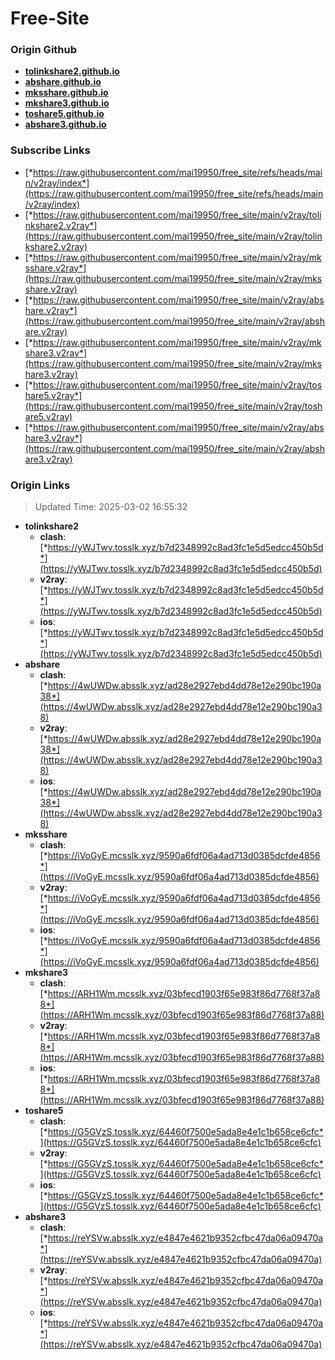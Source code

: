 # Free-Site

### Origin Github

- [**tolinkshare2.github.io**](https://github.com/tolinkshare2/tolinkshare2.github.io)
- [**abshare.github.io**](https://github.com/abshare/abshare.github.io)
- [**mksshare.github.io**](https://github.com/mksshare/mksshare.github.io)
- [**mkshare3.github.io**](https://github.com/mkshare3/mkshare3.github.io)
- [**toshare5.github.io**](https://github.com/toshare5/toshare5.github.io)
- [**abshare3.github.io**](https://github.com/abshare3/abshare3.github.io)

### Subscribe Links

- [*https://raw.githubusercontent.com/mai19950/free_site/refs/heads/main/v2ray/index*](https://raw.githubusercontent.com/mai19950/free_site/refs/heads/main/v2ray/index)
- [*https://raw.githubusercontent.com/mai19950/free_site/main/v2ray/tolinkshare2.v2ray*](https://raw.githubusercontent.com/mai19950/free_site/main/v2ray/tolinkshare2.v2ray)
- [*https://raw.githubusercontent.com/mai19950/free_site/main/v2ray/mksshare.v2ray*](https://raw.githubusercontent.com/mai19950/free_site/main/v2ray/mksshare.v2ray)
- [*https://raw.githubusercontent.com/mai19950/free_site/main/v2ray/abshare.v2ray*](https://raw.githubusercontent.com/mai19950/free_site/main/v2ray/abshare.v2ray)
- [*https://raw.githubusercontent.com/mai19950/free_site/main/v2ray/mkshare3.v2ray*](https://raw.githubusercontent.com/mai19950/free_site/main/v2ray/mkshare3.v2ray)
- [*https://raw.githubusercontent.com/mai19950/free_site/main/v2ray/toshare5.v2ray*](https://raw.githubusercontent.com/mai19950/free_site/main/v2ray/toshare5.v2ray)
- [*https://raw.githubusercontent.com/mai19950/free_site/main/v2ray/abshare3.v2ray*](https://raw.githubusercontent.com/mai19950/free_site/main/v2ray/abshare3.v2ray)

### Origin Links

> Updated Time: 2025-03-02 16:55:32

- **tolinkshare2**
  - **clash**: [*https://yWJTwv.tosslk.xyz/b7d2348992c8ad3fc1e5d5edcc450b5d*](https://yWJTwv.tosslk.xyz/b7d2348992c8ad3fc1e5d5edcc450b5d)
  - **v2ray**: [*https://yWJTwv.tosslk.xyz/b7d2348992c8ad3fc1e5d5edcc450b5d*](https://yWJTwv.tosslk.xyz/b7d2348992c8ad3fc1e5d5edcc450b5d)
  - **ios**: [*https://yWJTwv.tosslk.xyz/b7d2348992c8ad3fc1e5d5edcc450b5d*](https://yWJTwv.tosslk.xyz/b7d2348992c8ad3fc1e5d5edcc450b5d)
- **abshare**
  - **clash**: [*https://4wUWDw.absslk.xyz/ad28e2927ebd4dd78e12e290bc190a38*](https://4wUWDw.absslk.xyz/ad28e2927ebd4dd78e12e290bc190a38)
  - **v2ray**: [*https://4wUWDw.absslk.xyz/ad28e2927ebd4dd78e12e290bc190a38*](https://4wUWDw.absslk.xyz/ad28e2927ebd4dd78e12e290bc190a38)
  - **ios**: [*https://4wUWDw.absslk.xyz/ad28e2927ebd4dd78e12e290bc190a38*](https://4wUWDw.absslk.xyz/ad28e2927ebd4dd78e12e290bc190a38)
- **mksshare**
  - **clash**: [*https://iVoGyE.mcsslk.xyz/9590a6fdf06a4ad713d0385dcfde4856*](https://iVoGyE.mcsslk.xyz/9590a6fdf06a4ad713d0385dcfde4856)
  - **v2ray**: [*https://iVoGyE.mcsslk.xyz/9590a6fdf06a4ad713d0385dcfde4856*](https://iVoGyE.mcsslk.xyz/9590a6fdf06a4ad713d0385dcfde4856)
  - **ios**: [*https://iVoGyE.mcsslk.xyz/9590a6fdf06a4ad713d0385dcfde4856*](https://iVoGyE.mcsslk.xyz/9590a6fdf06a4ad713d0385dcfde4856)
- **mkshare3**
  - **clash**: [*https://ARH1Wm.mcsslk.xyz/03bfecd1903f65e983f86d7768f37a88*](https://ARH1Wm.mcsslk.xyz/03bfecd1903f65e983f86d7768f37a88)
  - **v2ray**: [*https://ARH1Wm.mcsslk.xyz/03bfecd1903f65e983f86d7768f37a88*](https://ARH1Wm.mcsslk.xyz/03bfecd1903f65e983f86d7768f37a88)
  - **ios**: [*https://ARH1Wm.mcsslk.xyz/03bfecd1903f65e983f86d7768f37a88*](https://ARH1Wm.mcsslk.xyz/03bfecd1903f65e983f86d7768f37a88)
- **toshare5**
  - **clash**: [*https://G5GVzS.tosslk.xyz/64460f7500e5ada8e4e1c1b658ce6cfc*](https://G5GVzS.tosslk.xyz/64460f7500e5ada8e4e1c1b658ce6cfc)
  - **v2ray**: [*https://G5GVzS.tosslk.xyz/64460f7500e5ada8e4e1c1b658ce6cfc*](https://G5GVzS.tosslk.xyz/64460f7500e5ada8e4e1c1b658ce6cfc)
  - **ios**: [*https://G5GVzS.tosslk.xyz/64460f7500e5ada8e4e1c1b658ce6cfc*](https://G5GVzS.tosslk.xyz/64460f7500e5ada8e4e1c1b658ce6cfc)
- **abshare3**
  - **clash**: [*https://reYSVw.absslk.xyz/e4847e4621b9352cfbc47da06a09470a*](https://reYSVw.absslk.xyz/e4847e4621b9352cfbc47da06a09470a)
  - **v2ray**: [*https://reYSVw.absslk.xyz/e4847e4621b9352cfbc47da06a09470a*](https://reYSVw.absslk.xyz/e4847e4621b9352cfbc47da06a09470a)
  - **ios**: [*https://reYSVw.absslk.xyz/e4847e4621b9352cfbc47da06a09470a*](https://reYSVw.absslk.xyz/e4847e4621b9352cfbc47da06a09470a)
